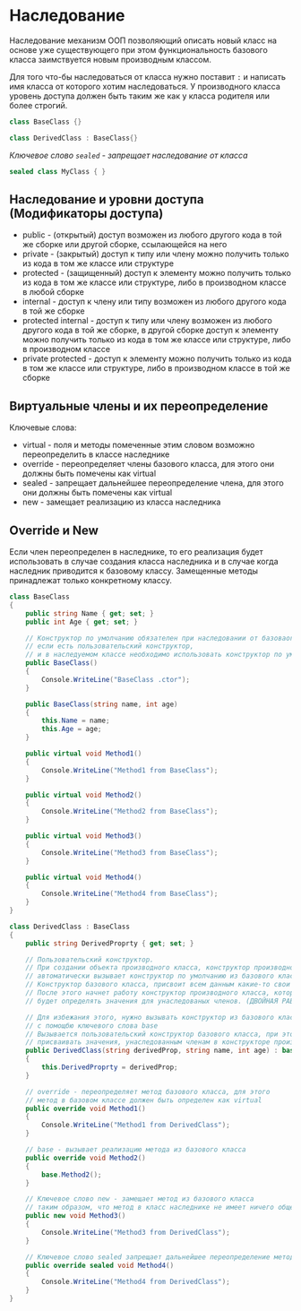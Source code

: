 # Наследование

Наследование механизм ООП позволяющий описать новый класс на основе уже существующего при этом функциональность базового класса заимствуется новым производным классом.

Для того что-бы наследоваться от класса нужно поставит `:` и написать имя класса от которого хотим наследоваться. У производного класса уровень доступа должен быть таким же как у класса родителя или более строгий.

```c#
class BaseClass {}

class DerivedClass : BaseClass{}
```

_Ключевое слово `sealed` - запрещает наследование от класса_

```c#
sealed class MyClass { }
```

## Наследование и уровни доступа (Модификаторы доступа)

* public - (открытый) доступ возможен из любого другого кода в той же сборке или другой сборке, ссылающейся на него
* private - (закрытый) доступ к типу или члену можно получить только из кода в том же классе или структуре
* protected - (защищенный) доступ к элементу можно получить только из кода в том же классе или структуре, либо в производном классе в любой сборке
* internal - доступ к члену или типу возможен из любого другого кода в той же сборке
* protected internal - доступ к типу или члену возможен из любого другого кода в той же сборке, в другой сборке доступ к элементу можно получить только из кода в том же классе или структуре, либо в производном классе
* private protected - доступ к элементу можно получить только из кода в том же классе или структуре, либо в производном классе в той же сборке

## Виртуальные члены и их переопределение

Ключевые слова:

* virtual - поля и методы помеченные этим словом возможно переопределить в классе наследнике
* override - переопределяет члены базового класса, для этого они должны быть помечены как virtual
* sealed - запрещает дальнейшее переопределение члена, для этого они должны быть помечены как virtual
* new - замещает реализацию из класса наследника

## Override и New

Если член переопределен в наследнике, то его реализация будет использовать в случае создания класса наследника и в случае когда наследник приводится к базовому классу. Замещенные методы принадлежат только конкретному классу.

```c#
class BaseClass
{
    public string Name { get; set; }
    public int Age { get; set; }

    // Конструктор по умолчанию обязателен при наследовании от базоваого класса, 
    // если есть пользовательский конструктор,
    // и в наследуемом классе необходимо использовать конструктор по умолчанию.
    public BaseClass()
    {
        Console.WriteLine("BaseClass .ctor");
    }

    public BaseClass(string name, int age)
    {
        this.Name = name;
        this.Age = age;
    }

    public virtual void Method1()
    {
        Console.WriteLine("Method1 from BaseClass");
    }

    public virtual void Method2()
    {
        Console.WriteLine("Method2 from BaseClass");
    }

    public virtual void Method3()
    {
        Console.WriteLine("Method3 from BaseClass");
    }

    public virtual void Method4()
    {
        Console.WriteLine("Method4 from BaseClass");
    }
}
```

```c#
class DerivedClass : BaseClass
{
    public string DerivedProprty { get; set; }

    // Пользовательский конструктор.
    // При создании объекта производного класса, конструктор производного класса 
    // автоматически вызывает конструктор по умолчанию из базового класса.
    // Конструктор базового класса, присвоит всем данным какие-то свои безопасные значения.
    // После этого начнет работу конструктор производного класса, который повторно
    // будет определять значения для унаследованых членов. (ДВОЙНАЯ РАБОТА)!

    // Для избежания этого, нужно вызывать конструктор из базового класса, 
    // с помощбю ключевого слова base
    // Вызывается пользовательский конструктор базового класса, при этом не нужно, 
    // присваивать значения, унаследованным членам в конструкторе производного класса.
    public DerivedClass(string derivedProp, string name, int age) : base(name, age)
    {
        this.DerivedProprty = derivedProp;
    }

    // override - переопределяет метод базового класса, для этого
    // метод в базовом классе должен быть определен как virtual
    public override void Method1()
    {
        Console.WriteLine("Method1 from DerivedClass");
    }

    // base - вызывает реализацию метода из базового класса
    public override void Method2()
    {
        base.Method2();
    }

    // Ключевое слово new - замещает метод из базового класса
    // таким образом, что метод в класс наследнике не имеет ничего общего с класом родителем
    public new void Method3()
    {
        Console.WriteLine("Method3 from DerivedClass");
    }

    // Ключевое слово sealed запрещает дальнейшее переопределение метода
    public override sealed void Method4()
    {
        Console.WriteLine("Method4 from DerivedClass");
    }
}
```
